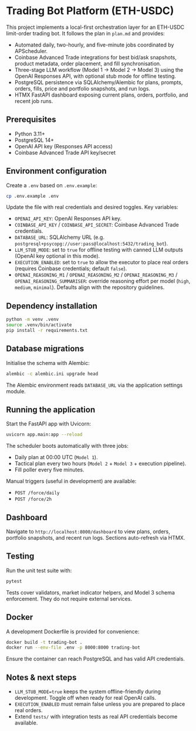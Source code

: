 # Trading Bot Platform (ETH-USDC)

This project implements a local-first orchestration layer for an ETH-USDC limit-order trading bot. It follows the plan in `plan.md` and provides:

- Automated daily, two-hourly, and five-minute jobs coordinated by APScheduler.
- Coinbase Advanced Trade integrations for best bid/ask snapshots, product metadata, order placement, and fill synchronisation.
- Three-stage LLM workflow (Model 1 → Model 2 → Model 3) using the OpenAI Responses API, with optional stub mode for offline testing.
- PostgreSQL persistence via SQLAlchemy/Alembic for plans, prompts, orders, fills, price and portfolio snapshots, and run logs.
- HTMX FastAPI dashboard exposing current plans, orders, portfolio, and recent job runs.

## Prerequisites

- Python 3.11+
- PostgreSQL 14+
- OpenAI API key (Responses API access)
- Coinbase Advanced Trade API key/secret

## Environment configuration

Create a `.env` based on `.env.example`:

```bash
cp .env.example .env
```

Update the file with real credentials and desired toggles. Key variables:

- `OPENAI_API_KEY`: OpenAI Responses API key.
- `COINBASE_API_KEY` / `COINBASE_API_SECRET`: Coinbase Advanced Trade credentials.
- `DATABASE_URL`: SQLAlchemy URL (e.g. `postgresql+psycopg://user:pass@localhost:5432/trading_bot`).
- `LLM_STUB_MODE`: set to `true` for offline testing with canned LLM outputs (OpenAI key optional in this mode).
- `EXECUTION_ENABLED`: set to `true` to allow the executor to place real orders (requires Coinbase credentials; default `false`).
- `OPENAI_REASONING_M1` / `OPENAI_REASONING_M2` / `OPENAI_REASONING_M3` / `OPENAI_REASONING_SUMMARISER`: override reasoning effort per model (`high`, `medium`, `minimal`). Defaults align with the repository guidelines.

## Dependency installation

```bash
python -m venv .venv
source .venv/bin/activate
pip install -r requirements.txt
```

## Database migrations

Initialise the schema with Alembic:

```bash
alembic -c alembic.ini upgrade head
```

The Alembic environment reads `DATABASE_URL` via the application settings module.

## Running the application

Start the FastAPI app with Uvicorn:

```bash
uvicorn app.main:app --reload
```

The scheduler boots automatically with three jobs:

- Daily plan at 00:00 UTC (`Model 1`).
- Tactical plan every two hours (`Model 2` + `Model 3` + execution pipeline).
- Fill poller every five minutes.

Manual triggers (useful in development) are available:

- `POST /force/daily`
- `POST /force/2h`

## Dashboard

Navigate to `http://localhost:8000/dashboard` to view plans, orders, portfolio snapshots, and recent run logs. Sections auto-refresh via HTMX.

## Testing

Run the unit test suite with:

```bash
pytest
```

Tests cover validators, market indicator helpers, and Model 3 schema enforcement. They do not require external services.

## Docker

A development Dockerfile is provided for convenience:

```bash
docker build -t trading-bot .
docker run --env-file .env -p 8000:8000 trading-bot
```

Ensure the container can reach PostgreSQL and has valid API credentials.

## Notes & next steps

- `LLM_STUB_MODE=true` keeps the system offline-friendly during development. Toggle off when ready for real OpenAI calls.
- `EXECUTION_ENABLED` must remain false unless you are prepared to place real orders.
- Extend `tests/` with integration tests as real API credentials become available.
